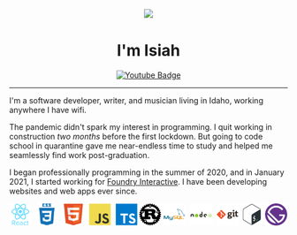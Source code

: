 <div id="intro" align="center">
  <img src="https://media.giphy.com/media/yoJC2A59OCZHs1LXvW/giphy.gif" />
  <h1>I'm Isiah</h1>
  <a href="https://www.youtube.com/channel/UCeV7RrWm2WOt6gMXxXGdkUw">
    <img src="https://img.shields.io/badge/YouTube-red?style=for-the-badge&logo=youtube&logoColor=white" alt="Youtube Badge"/>
  <a/>
</div>
<hr />
<div id="bio" align="left">
    <p>I'm a software developer, writer, and musician living in Idaho, working anywhere I have wifi.</p>
    <p>The pandemic didn't spark my interest in programming. I quit working in construction <em>two months</em> before the first lockdown. But going to code school in quarantine gave me near-endless time to study and helped me seamlessly find work post-graduation.</p>

<p>I began professionally programming in the summer of 2020, and in January 2021, I started working for <a href="https://www.foundryinteractive.com/">Foundry Interactive</a>. I have been developing websites and web apps ever since.</p> 
</div>

<div id="skillz">
  <img src="https://github.com/devicons/devicon/blob/master/icons/react/react-original-wordmark.svg" title="React" alt="React" width="40" height="40"/>&nbsp;
  <img src="https://github.com/devicons/devicon/blob/master/icons/css3/css3-plain-wordmark.svg"  title="CSS3" alt="CSS" width="40" height="40"/>&nbsp;
  <img src="https://github.com/devicons/devicon/blob/master/icons/html5/html5-original.svg" title="HTML5" alt="HTML" width="40" height="40"/>&nbsp;
  <img src="https://github.com/devicons/devicon/blob/master/icons/javascript/javascript-original.svg" title="JavaScript" alt="JavaScript" width="40" height="40"/>&nbsp;
  <img src="https://github.com/devicons/devicon/blob/master/icons/typescript/typescript-plain.svg" title="Typescript" **alt="Typescript" width="40" height="40"/>
  <img src="https://github.com/devicons/devicon/blob/master/icons/rust/rust-plain.svg" title="Rust" **alt="Rust" width="40" height="40"/>
  <img src="https://github.com/devicons/devicon/blob/master/icons/mysql/mysql-original-wordmark.svg" title="MySQL"  alt="MySQL" width="40" height="40"/>&nbsp;
  <img src="https://github.com/devicons/devicon/blob/master/icons/nodejs/nodejs-original-wordmark.svg" title="NodeJS" alt="NodeJS" width="40" height="40"/>&nbsp;
  <img src="https://github.com/devicons/devicon/blob/master/icons/git/git-original-wordmark.svg" title="Git" **alt="Git" width="40" height="40"/>
  <img src="https://github.com/devicons/devicon/blob/master/icons/bash/bash-original.svg" title="Bash" **alt="Bash" width="40" height="40"/>
  <img src="https://github.com/devicons/devicon/blob/master/icons/gatsby/gatsby-original.svg" title="Gatsby"  alt="Gatsby" width="40" height="40"/>&nbsp;
</div>
